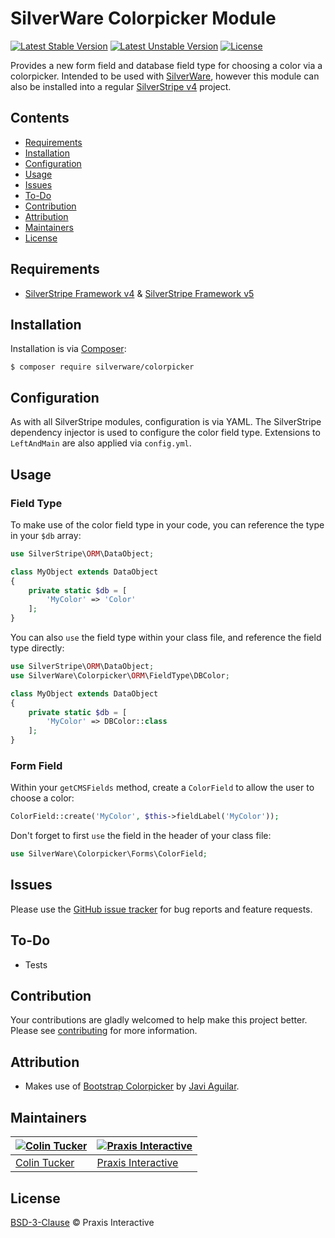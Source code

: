 # SilverWare Colorpicker Module

[![Latest Stable Version](https://poser.pugx.org/silverware/colorpicker/v/stable)](https://packagist.org/packages/silverware/colorpicker)
[![Latest Unstable Version](https://poser.pugx.org/silverware/colorpicker/v/unstable)](https://packagist.org/packages/silverware/colorpicker)
[![License](https://poser.pugx.org/silverware/colorpicker/license)](https://packagist.org/packages/silverware/colorpicker)

Provides a new form field and database field type for choosing a color via a colorpicker. Intended
to be used with [SilverWare][silverware], however this module can also be installed into a regular
[SilverStripe v4][silverstripe-framework] project.

## Contents

- [Requirements](#requirements)
- [Installation](#installation)
- [Configuration](#configuration)
- [Usage](#usage)
- [Issues](#issues)
- [To-Do](#to-do)
- [Contribution](#contribution)
- [Attribution](#attribution)
- [Maintainers](#maintainers)
- [License](#license)

## Requirements

- [SilverStripe Framework v4][silverstripe-framework] & [SilverStripe Framework v5][silverstripe-framework]

## Installation

Installation is via [Composer][composer]:

```
$ composer require silverware/colorpicker
```

## Configuration

As with all SilverStripe modules, configuration is via YAML. The SilverStripe dependency injector is
used to configure the color field type. Extensions to `LeftAndMain` are also applied via `config.yml`.

## Usage

### Field Type

To make use of the color field type in your code, you can reference the type in your `$db` array:

```php
use SilverStripe\ORM\DataObject;

class MyObject extends DataObject
{
    private static $db = [
        'MyColor' => 'Color'
    ];
}
```

You can also `use` the field type within your class file, and reference the field type directly:

```php
use SilverStripe\ORM\DataObject;
use SilverWare\Colorpicker\ORM\FieldType\DBColor;

class MyObject extends DataObject
{
    private static $db = [
        'MyColor' => DBColor::class
    ];
}
```

### Form Field

Within your `getCMSFields` method, create a `ColorField` to allow the user to choose a color:

```php
ColorField::create('MyColor', $this->fieldLabel('MyColor'));
```

Don't forget to first `use` the field in the header of your class file:

```php
use SilverWare\Colorpicker\Forms\ColorField;
```

## Issues

Please use the [GitHub issue tracker][issues] for bug reports and feature requests.

## To-Do

- Tests

## Contribution

Your contributions are gladly welcomed to help make this project better.
Please see [contributing](CONTRIBUTING.md) for more information.

## Attribution

- Makes use of [Bootstrap Colorpicker][bootstrap-colorpicker] by [Javi Aguilar](https://github.com/itsjavi).

## Maintainers

[![Colin Tucker](https://avatars3.githubusercontent.com/u/1853705?s=144)](https://github.com/colintucker) | [![Praxis Interactive](https://avatars2.githubusercontent.com/u/1782612?s=144)](https://www.praxis.net.au)
---|---
[Colin Tucker](https://github.com/colintucker) | [Praxis Interactive](https://www.praxis.net.au)

## License

[BSD-3-Clause](LICENSE.md) &copy; Praxis Interactive

[silverware]: https://github.com/praxisnetau/silverware
[composer]: https://getcomposer.org
[silverstripe-framework]: https://github.com/silverstripe/silverstripe-framework
[bootstrap-colorpicker]: https://github.com/itsjavi/bootstrap-colorpicker
[issues]: https://github.com/praxisnetau/silverware-colorpicker/issues
